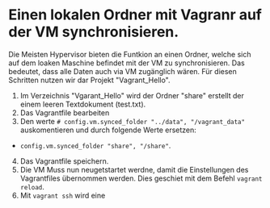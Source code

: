 # Einen lokalen Ordner mit Vagranr auf der VM synchronisieren.
Die Meisten Hypervisor bieten die Funtkion an einen Ordner, welche sich auf dem loaken Maschine befindet mit der VM zu synchronisieren.
Das bedeutet, dass alle Daten auch via VM zugänglich wären. Für diesen Schritten nutzen wir dar Projekt "Vagrant_Hello".

1) Im Verzeichnis "Vgarant_Hello" wird der Ordner "share" erstellt der einem leeren Textdokument (test.txt).
2) Das Vagrantfile bearbeiten
3) Den werte `# config.vm.synced_folder "../data", "/vagrant_data"` auskomentieren und durch folgende Werte ersetzen:
- `config.vm.synced_folder "share", "/share"`.
4) Das Vagrantfile speichern.
5) Die VM Muss nun neugetstartet werdne, damit die Einstellungen des Vagrantfiles übernommen werden. Dies geschiet mit dem Befehl `vagrant reload`.
6) Mit `vagrant ssh` wird eine
